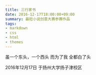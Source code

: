 ```yaml
---
title: 三行家书
date: 2016-12-17T18:00:00+09:00
summary: 最短小说创意大赛参赛作品
tags:
- markdown
- css
- html
- themes
---
```


虽一个东头，一个西头
而为了我
全都白了头


2016年12月17日
于扬州大学扬子津校区